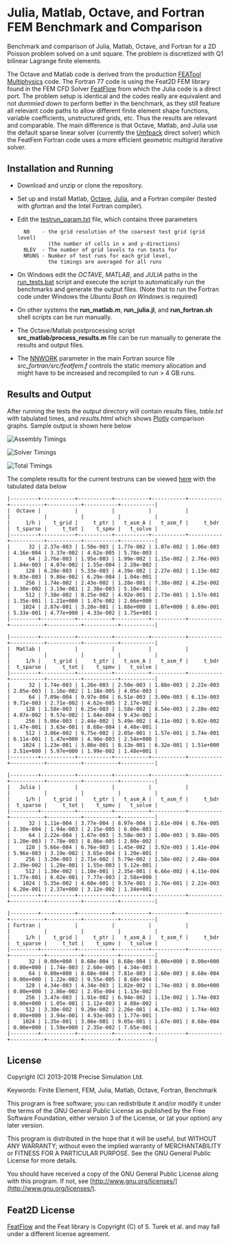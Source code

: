 Julia, Matlab, Octave, and Fortran FEM Benchmark and Comparison
===============================================================

Benchmark and comparison of Julia, Matlab, Octave, and Fortran for a
2D Poisson problem solved on a unit square. The problem is discretized
with Q1 bilinear Lagrange finite elements.

The Octave and Matlab code is derived from the production
[FEATool Multiphysics](https://www.featool.com/) code. The Fortran 77
code is using the Feat2D FEM library found in the FEM CFD Solver
[FeatFlow](http://www.featflow.de) from which the Julia code is a
direct port. The problem setup is identical and the codes really are
equivalent and not _dummied down_ to perform better in the benchmark,
as they still feature all relevant code paths to allow different
finite element shape functions, variable coefficients, unstructured
grids, etc. Thus the results are relevant and comparable. The main
difference is that Octave, Matlab, and Julia use the default sparse
linear solver (currently the
[Umfpack](http://faculty.cse.tamu.edu/davis/suitesparse.html) direct
solver) which the FeatFem Fortran code uses a more efficient geometric
multigrid iterative solver.


Installation and Running
------------------------

- Download and unzip or clone the repository.

- Set up and install Matlab,
  [Octave](https://www.gnu.org/software/octave/),
  [Julia](http://julialang.org/), and a Fortran compiler (tested with
  gfortran and the Intel Fortran compiler).

- Edit the [testrun_param.txt](https://github.com/precisesimulation/julia-matlab-fortran-fem-benchmark/blob/master/testrun_param.txt#L1)
  file, which contains three parameters

        N0    - the grid resolution of the coarsest test grid (grid level)
                (the number of cells in x and y-directions)
        NLEV  - The number of grid levels to run tests for
        NRUNS - Number of test runs for each grid level,
                the timings are averaged for all runs

- On Windows edit the _OCTAVE_, _MATLAB_, and _JULIA_ paths in the
  [run_tests.bat](https://github.com/precisesimulation/julia-matlab-fortran-fem-benchmark/blob/master/run_tests.bat#L7)
  script and execute the script to automatically run the benchmarks
  and generate the output files. (Note that to run the Fortran code
  under Windows the _Ubuntu Bash on Windows_ is required)

- On other systems the **run_matlab.m**, **run_julia.jl**, and
  **run_fortran.sh** shell scripts can be run manually.

- The Octave/Matlab postprocessing script
  **src_matlab/process_results.m** file can be run manually
  to generate the results and output files.

- The [NNWORK](https://github.com/precisesimulation/julia-matlab-fortran-fem-benchmark/blob/master/src_fortran/src/featfem.f#L8)
  parameter in the main Fortran source file
  *src_fortran/src/featfem.f* controls the static memory allocation
  and might have to be increased and recompiled to run > 4 GB runs.


Results and Output
------------------

After running the tests the _output_ directory will contain results
files, _table.txt_ with tabulated times, and _results.html_ which
shows [Plotly](https://plot.ly/) comparison graphs. Sample output is
shown here below

![Assembly Timings](https://raw.githubusercontent.com/precisesimulation/julia-matlab-fortran-fem-benchmark/master/output/fig_assembly.jpg)

![Solver Timings](https://raw.githubusercontent.com/precisesimulation/julia-matlab-fortran-fem-benchmark/master/output/fig_solve.jpg)

![Total Timings](https://raw.githubusercontent.com/precisesimulation/julia-matlab-fortran-fem-benchmark/master/output/fig_total.jpg)

The complete results for the current testruns can be viewed
[here](http://htmlpreview.github.io/?https://github.com/precisesimulation/julia-matlab-fortran-fem-benchmark/blob/master/output/results.html)
with the tabulated data below

    |---------+-----------+-----------+-----------+-----------+-----------+-----------+-----------+-----------+-----------|
    |  Octave |           |           |           |           |           |           |           |           |           |
    |     1/h |    t_grid |     t_ptr |   t_asm_A |   t_asm_f |     t_bdr |  t_sparse |     t_tot |    t_spmv |   t_solve |
    |---------+-----------+-----------+-----------+-----------+-----------+-----------+-----------+-----------+-----------|
    |      32 | 2.37e-003 | 1.50e-003 | 1.77e-002 | 1.07e-002 | 1.06e-003 | 4.16e-004 | 3.37e-002 | 4.62e-005 | 5.78e-003 |
    |      64 | 2.76e-003 | 1.95e-003 | 1.99e-002 | 1.15e-002 | 2.76e-003 | 1.84e-003 | 4.07e-002 | 1.55e-004 | 2.28e-002 |
    |     128 | 6.28e-003 | 5.33e-003 | 4.39e-002 | 2.27e-002 | 1.13e-002 | 9.03e-003 | 9.86e-002 | 6.29e-004 | 1.04e-001 |
    |     256 | 1.74e-002 | 2.43e-002 | 1.28e-001 | 7.38e-002 | 4.25e-002 | 3.30e-002 | 3.19e-001 | 2.38e-003 | 5.10e-001 |
    |     512 | 7.38e-002 | 8.25e-002 | 4.92e-001 | 2.73e-001 | 1.57e-001 | 1.35e-001 | 1.21e+000 | 1.07e-002 | 2.66e+000 |
    |    1024 | 2.87e-001 | 3.28e-001 | 1.88e+000 | 1.07e+000 | 6.69e-001 | 5.33e-001 | 4.77e+000 | 4.33e-002 | 1.75e+001 |
    |---------+-----------+-----------+-----------+-----------+-----------+-----------+-----------+-----------+-----------|

    |---------+-----------+-----------+-----------+-----------+-----------+-----------+-----------+-----------+-----------|
    |  Matlab |           |           |           |           |           |           |           |           |           |
    |     1/h |    t_grid |     t_ptr |   t_asm_A |   t_asm_f |     t_bdr |  t_sparse |     t_tot |    t_spmv |   t_solve |
    |---------+-----------+-----------+-----------+-----------+-----------+-----------+-----------+-----------+-----------|
    |      32 | 1.74e-003 | 1.26e-003 | 2.50e-003 | 1.88e-003 | 2.22e-003 | 2.05e-003 | 1.16e-002 | 1.18e-005 | 4.05e-003 |
    |      64 | 7.09e-004 | 9.97e-004 | 6.51e-003 | 3.00e-003 | 6.13e-003 | 9.71e-003 | 2.71e-002 | 4.62e-005 | 2.17e-002 |
    |     128 | 1.58e-003 | 6.25e-003 | 1.58e-002 | 8.54e-003 | 2.28e-002 | 4.07e-002 | 9.57e-002 | 1.84e-004 | 9.43e-002 |
    |     256 | 5.06e-003 | 2.44e-002 | 5.49e-002 | 4.11e-002 | 9.02e-002 | 1.47e-001 | 3.63e-001 | 8.68e-004 | 4.48e-001 |
    |     512 | 3.06e-002 | 9.75e-002 | 2.05e-001 | 1.57e-001 | 3.74e-001 | 6.11e-001 | 1.47e+000 | 4.90e-003 | 2.54e+000 |
    |    1024 | 1.23e-001 | 3.86e-001 | 8.13e-001 | 6.32e-001 | 1.51e+000 | 2.51e+000 | 5.97e+000 | 1.99e-002 | 1.48e+001 |
    |---------+-----------+-----------+-----------+-----------+-----------+-----------+-----------+-----------+-----------|

    |---------+-----------+-----------+-----------+-----------+-----------+-----------+-----------+-----------+-----------|
    |   Julia |           |           |           |           |           |           |           |           |           |
    |     1/h |    t_grid |     t_ptr |   t_asm_A |   t_asm_f |     t_bdr |  t_sparse |     t_tot |    t_spmv |   t_solve |
    |---------+-----------+-----------+-----------+-----------+-----------+-----------+-----------+-----------+-----------|
    |      32 | 1.11e-004 | 3.77e-004 | 8.97e-004 | 2.61e-004 | 6.76e-005 | 2.30e-004 | 1.94e-003 | 2.15e-005 | 6.00e-003 |
    |      64 | 2.22e-004 | 1.67e-003 | 3.58e-003 | 1.00e-003 | 9.88e-005 | 1.20e-003 | 7.78e-003 | 8.86e-005 | 2.80e-002 |
    |     128 | 5.66e-004 | 6.76e-003 | 1.45e-002 | 3.92e-003 | 1.41e-004 | 5.96e-003 | 3.19e-002 | 3.65e-004 | 1.20e-001 |
    |     256 | 3.20e-003 | 2.71e-002 | 5.79e-002 | 1.58e-002 | 2.48e-004 | 2.39e-002 | 1.28e-001 | 1.55e-003 | 5.12e-001 |
    |     512 | 1.30e-002 | 1.10e-001 | 2.35e-001 | 6.66e-002 | 4.11e-004 | 1.77e-001 | 6.02e-001 | 7.77e-003 | 2.58e+000 |
    |    1024 | 5.35e-002 | 4.60e-001 | 9.57e-001 | 2.76e-001 | 2.22e-003 | 6.20e-001 | 2.37e+000 | 3.12e-002 | 1.34e+001 |
    |---------+-----------+-----------+-----------+-----------+-----------+-----------+-----------+-----------+-----------|

    |---------+-----------+-----------+-----------+-----------+-----------+-----------+-----------+-----------+-----------|
    | Fortran |           |           |           |           |           |           |           |           |           |
    |     1/h |    t_grid |     t_ptr |   t_asm_A |   t_asm_f |     t_bdr |  t_sparse |     t_tot |    t_spmv |   t_solve |
    |---------+-----------+-----------+-----------+-----------+-----------+-----------+-----------+-----------+-----------|
    |      32 | 0.00e+000 | 8.68e-004 | 8.68e-004 | 0.00e+000 | 0.00e+000 | 0.00e+000 | 1.74e-003 | 2.60e-005 | 4.34e-003 |
    |      64 | 0.00e+000 | 8.68e-004 | 7.81e-003 | 2.60e-003 | 8.68e-004 | 0.00e+000 | 1.22e-002 | 9.55e-005 | 8.68e-004 |
    |     128 | 4.34e-003 | 4.34e-003 | 1.82e-002 | 1.74e-003 | 0.00e+000 | 0.00e+000 | 2.86e-002 | 2.95e-004 | 1.13e-002 |
    |     256 | 3.47e-003 | 1.91e-002 | 6.94e-002 | 1.13e-002 | 1.74e-003 | 0.00e+000 | 1.05e-001 | 1.12e-003 | 4.08e-002 |
    |     512 | 3.30e-002 | 9.20e-002 | 2.26e-001 | 4.17e-002 | 1.74e-003 | 0.00e+000 | 3.94e-001 | 4.93e-003 | 1.77e-001 |
    |    1024 | 1.35e-001 | 3.86e-001 | 9.05e-001 | 1.67e-001 | 8.68e-004 | 0.00e+000 | 1.59e+000 | 2.35e-002 | 7.65e-001 |
    |---------+-----------+-----------+-----------+-----------+-----------+-----------+-----------+-----------+-----------|



License
-------

Copyright (C) 2013-2018 Precise Simulation Ltd.

Keywords: Finite Element, FEM, Julia, Matlab, Octave, Fortran, Benchmark

This program is free software; you can redistribute it and/or modify
it under the terms of the GNU General Public License as published by
the Free Software Foundation, either version 3 of the License, or (at
your option) any later version.

This program is distributed in the hope that it will be useful, but
WITHOUT ANY WARRANTY; without even the implied warranty of
MERCHANTABILITY or FITNESS FOR A PARTICULAR PURPOSE. See the GNU
General Public License for more details.

You should have received a copy of the GNU General Public License
along with this program. If not, see
[http://www.gnu.org/licenses/](http://www.gnu.org/licenses/).

Feat2D License
--------------

[FeatFlow](www.featflow.de) and the Feat library is Copyright (C) of
S. Turek et al. and may fall under a different license agreement.
